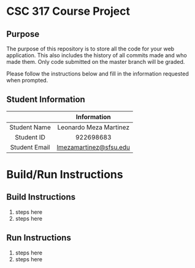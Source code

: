 # CSC 317 Course Project

## Purpose

The purpose of this repository is to store all the code for your web application. This also includes the history of all commits made and who made them. Only code submitted on the master branch will be graded.

Please follow the instructions below and fill in the information requested when prompted.

## Student Information

|               |      Information       |
| :-----------: | :--------------------: |
| Student Name  | Leonardo Meza Martinez |
|  Student ID   |       922698683        |
| Student Email | lmezamartinez@sfsu.edu |

# Build/Run Instructions

## Build Instructions

1. steps here
2. steps here

## Run Instructions

1. steps here
2. steps here

